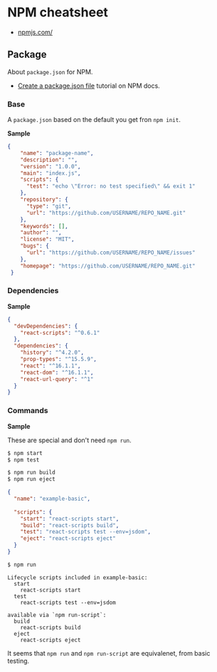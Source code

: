 # NPM cheatsheet

- [npmjs.com/](https://www.npmjs.com)

## Package

About `package.json` for NPM.

- [Create a package.json file](https://docs.npmjs.com/creating-a-package-json-file) tutorial on NPM docs.

### Base

A `package.json` based on the default you get fron `npm init`.

**Sample**

```json
{
    "name": "package-name",
    "description": "",
    "version": "1.0.0",
    "main": "index.js",
    "scripts": {
      "test": "echo \"Error: no test specified\" && exit 1"
    },
    "repository": {
      "type": "git",
      "url": "https://github.com/USERNAME/REPO_NAME.git"
    },
    "keywords": [],
    "author": "",
    "license": "MIT",
    "bugs": {
      "url": "https://github.com/USERNAME/REPO_NAME/issues"
    },
    "homepage": "https://github.com/USERNAME/REPO_NAME.git"
 }
```

### Dependencies

**Sample**

```json
{
  "devDependencies": {
    "react-scripts": "^0.6.1"
  },
  "dependencies": {
    "history": "^4.2.0",
    "prop-types": "^15.5.9",
    "react": "^16.1.1",
    "react-dom": "^16.1.1",
    "react-url-query": "^1"
  }
}
```


### Commands


**Sample**

These are special and don't need `npm run`.

```sh
$ npm start
$ npm test
```

```sh
$ npm run build
$ npm run eject
```




```json
{
  "name": "example-basic",
  
  "scripts": {
    "start": "react-scripts start",
    "build": "react-scripts build",
    "test": "react-scripts test --env=jsdom",
    "eject": "react-scripts eject"
  }
}
```

```sh
$ npm run
```
```
Lifecycle scripts included in example-basic:
  start
    react-scripts start
  test
    react-scripts test --env=jsdom

available via `npm run-script`:
  build
    react-scripts build
  eject
    react-scripts eject
```

It seems that `npm run` and `npm run-script` are equivalenet, from basic testing.
